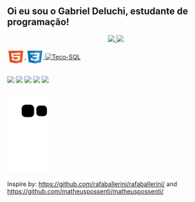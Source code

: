 ## Oi eu sou o Gabriel Deluchi, estudante de programação!
<div align="center">
  <a href="https://github.com/G4B1D4L1U41">
  <img height="180em" src="https://github-readme-stats.vercel.app/api?username=G4B1D4L1U41&show_icons=true&theme=radical&include_all_commits=true&count_private=true"/>
  <img height="180em" src="https://github-readme-stats.vercel.app/api/top-langs/?username=G4B1D4L1U41&layout=compact&langs_count=7&theme=radical"/>
</div>
<div style="display: inline_block"><br>
  <img align="center" alt="Teco-HTML" height="30" width="40" src="https://raw.githubusercontent.com/devicons/devicon/master/icons/html5/html5-original.svg">
  <img align="center" alt="Teco-CSS" height="30" width="40" src="https://raw.githubusercontent.com/devicons/devicon/master/icons/css3/css3-original.svg">
  <img align="center" alt="Teco-SQL" height="30" width="40" src="https://cdn.jsdelivr.net/gh/devicons/devicon/icons/javascript/javascript-original.svg">
 
  
</div>
  
  ##
 
<div> 
 <a href="https://www.youtube.com/channel/UC4gkE7SskxOKEuEAA5g62Ag" target="_blank"><img src="https://img.shields.io/badge/YouTube-FF0000?style=for-the-badge&logo=youtube&logoColor=white" target="_blank"></a>
  <a href="https://www.instagram.com/g.deluchi/" target="_blank"><img src="https://img.shields.io/badge/-Instagram-%23E4405F?style=for-the-badge&logo=instagram&logoColor=white" target="_blank"></a>
 <a href="https://www.instagram.com/g.deluchi/" target="_blank"><img src="https://img.shields.io/badge/Discord-7289DA?style=for-the-badge&logo=discord&logoColor=white" target="_blank"></a> 
  <a href = "https://mail.google.com/mail/u/0/?tab=wm#inbox"><img src="https://img.shields.io/badge/-Gmail-%23333?style=for-the-badge&logo=gmail&logoColor=white" target="_blank"></a>
  <a href="https://www.linkedin.com/in/gabriel-deluchi-777715254/" target="_blank"><img src="https://img.shields.io/badge/-LinkedIn-%230077B5?style=for-the-badge&logo=linkedin&logoColor=white" target="_blank"></a> 
  
 
  ![Snake animation](https://github.com/rafaballerini/rafaballerini/blob/output/github-contribution-grid-snake.svg)
</div>

  Inspire by: https://github.com/rafaballerini/rafaballerini/ and https://github.com/matheuspossenti/matheuspossenti/
